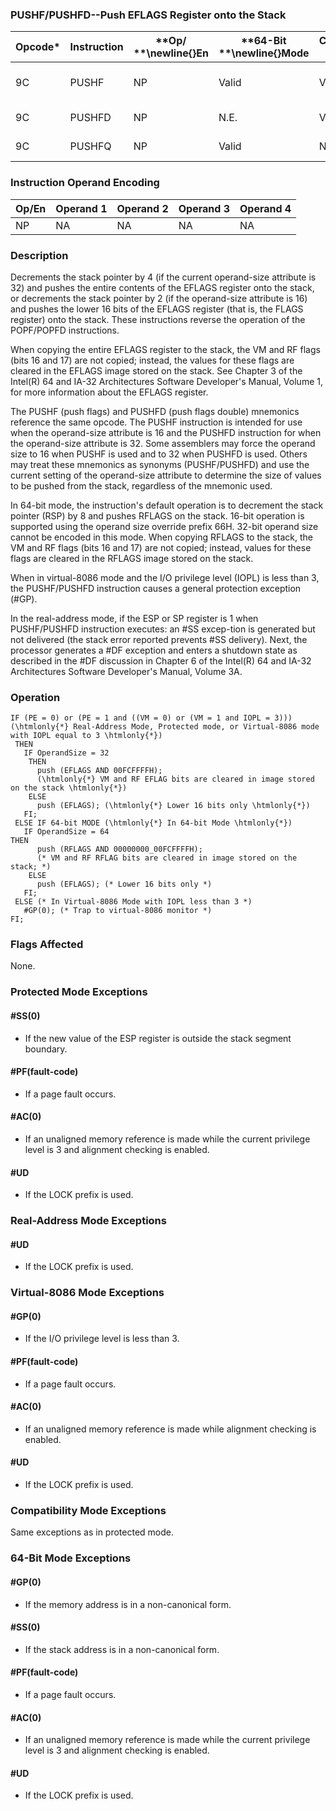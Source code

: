### PUSHF/PUSHFD--Push EFLAGS Register onto the Stack


|**Opcode***|**Instruction**|**Op/ **\newline{}**En**|**64-Bit **\newline{}**Mode**|**Compat/**\newline{}**Leg Mode**|**Description**|
|-----------|---------------|------------------------|-----------------------------|---------------------------------|---------------|
|9C|PUSHF|NP|Valid|Valid|Push lower 16 bits of EFLAGS.|
|9C|PUSHFD|NP|N.E.|Valid|Push EFLAGS.|
|9C|PUSHFQ|NP|Valid|N.E.|Push RFLAGS.|
### Instruction Operand Encoding


|Op/En|Operand 1|Operand 2|Operand 3|Operand 4|
|-----|---------|---------|---------|---------|
|NP|NA|NA|NA|NA|
### Description


Decrements the stack pointer by 4 (if the current operand-size attribute is 32) and pushes the entire contents of the EFLAGS register onto the stack, or decrements the stack pointer by 2 (if the operand-size attribute is 16) and pushes the lower 16 bits of the EFLAGS register (that is, the FLAGS register) onto the stack. These instructions reverse the operation of the POPF/POPFD instructions. 

When copying the entire EFLAGS register to the stack, the VM and RF flags (bits 16 and 17) are not copied; instead, the values for these flags are cleared in the EFLAGS image stored on the stack. See Chapter 3 of the Intel(R) 64 and IA-32 Architectures Software Developer's Manual, Volume 1, for more information about the EFLAGS register. 

The PUSHF (push flags) and PUSHFD (push flags double) mnemonics reference the same opcode. The PUSHF instruction is intended for use when the operand-size attribute is 16 and the PUSHFD instruction for when the operand-size attribute is 32. Some assemblers may force the operand size to 16 when PUSHF is used and to 32 when PUSHFD is used. Others may treat these mnemonics as synonyms (PUSHF/PUSHFD) and use the current setting of the operand-size attribute to determine the size of values to be pushed from the stack, regardless of the mnemonic used.

In 64-bit mode, the instruction's default operation is to decrement the stack pointer (RSP) by 8 and pushes RFLAGS on the stack. 16-bit operation is supported using the operand size override prefix 66H. 32-bit operand size cannot be encoded in this mode. When copying RFLAGS to the stack, the VM and RF flags (bits 16 and 17) are not copied; instead, values for these flags are cleared in the RFLAGS image stored on the stack.

When in virtual-8086 mode and the I/O privilege level (IOPL) is less than 3, the PUSHF/PUSHFD instruction causes a general protection exception (#GP).

In the real-address mode, if the ESP or SP register is 1 when PUSHF/PUSHFD instruction executes: an #SS excep-tion is generated but not delivered (the stack error reported prevents #SS delivery). Next, the processor generates a #DF exception and enters a shutdown state as described in the #DF discussion in Chapter 6 of the Intel(R) 64 and IA-32 Architectures Software Developer's Manual, Volume 3A.


### Operation

```info-verb
IF (PE = 0) or (PE = 1 and ((VM = 0) or (VM = 1 and IOPL = 3)))
(\htmlonly{*} Real-Address Mode, Protected mode, or Virtual-8086 mode with IOPL equal to 3 \htmlonly{*})
 THEN
   IF OperandSize = 32
    THEN 
      push (EFLAGS AND 00FCFFFFH);
      (\htmlonly{*} VM and RF EFLAG bits are cleared in image stored on the stack \htmlonly{*})
    ELSE 
      push (EFLAGS); (\htmlonly{*} Lower 16 bits only \htmlonly{*})
   FI;
 ELSE IF 64-bit MODE (\htmlonly{*} In 64-bit Mode \htmlonly{*})
   IF OperandSize = 64
THEN 
      push (RFLAGS AND 00000000_00FCFFFFH);
      (* VM and RF RFLAG bits are cleared in image stored on the stack; *)
    ELSE 
      push (EFLAGS); (* Lower 16 bits only *)
   FI;
 ELSE (* In Virtual-8086 Mode with IOPL less than 3 *)
   #GP(0); (* Trap to virtual-8086 monitor *)
FI;
```
### Flags Affected


None.


### Protected Mode Exceptions

#### #SS(0)
* If the new value of the ESP register is outside the stack segment boundary. 

#### #PF(fault-code)
* If a page fault occurs.

#### #AC(0)
* If an unaligned memory reference is made while the current privilege level is 3 and alignment checking is enabled.

#### #UD
* If the LOCK prefix is used.

### Real-Address Mode Exceptions

#### #UD
* If the LOCK prefix is used.

### Virtual-8086 Mode Exceptions

#### #GP(0)
* If the I/O privilege level is less than 3.

#### #PF(fault-code)
* If a page fault occurs.

#### #AC(0)
* If an unaligned memory reference is made while alignment checking is enabled.

#### #UD
* If the LOCK prefix is used.

### Compatibility Mode Exceptions



Same exceptions as in protected mode.


### 64-Bit Mode Exceptions

#### #GP(0)
* If the memory address is in a non-canonical form.

#### #SS(0)
* If the stack address is in a non-canonical form.

#### #PF(fault-code)
* If a page fault occurs.

#### #AC(0)
* If an unaligned memory reference is made while the current privilege level is 3 and alignment checking is enabled.

#### #UD
* If the LOCK prefix is used.
